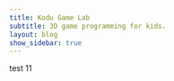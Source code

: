 ```yaml
---
title: Kodu Game Lab
subtitle: 3D game programming for kids.
layout: blog
show_sidebar: true
---
```


test 11

